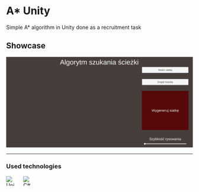 # A\* Unity

Simple A\* algorithm in Unity done as a recruitment task

## Showcase

![Showcase](./static/showcase.gif)

---

### Used technologies

[<picture align="left"><source media="(prefers-color-scheme: light)" srcset="https://api.iconify.design/bi:unity.svg?color=%23000000" /><img align="left" width="26" height="26" alt="Unity" src="https://api.iconify.design/bi:unity.svg?color=%23ffffff" style="padding: 0 20px 16px 0"/></picture>](https://unity.com "Unity")
[<img align="left" width="26" height="26" alt="C#" src="https://api.iconify.design/devicon:csharp.svg" style="padding: 0 20px 16px 0">](https://learn.microsoft.com/pl-pl/dotnet/csharp/ "C#")
